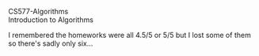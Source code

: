 CS577-Algorithms \
Introduction to Algorithms 

I remembered the homeworks were all 4.5/5 or 5/5 but I lost some of them so there's sadly only six...
